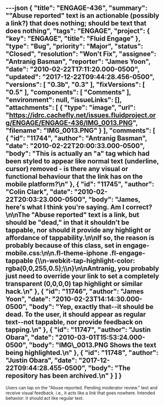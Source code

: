 ---json
{
  "title": "ENGAGE-436",
  "summary": "\"Abuse reported\" text is an actionable (possibly a link?) that does nothing; should be text that does nothing",
  "tags": "ENGAGE",
  "project": {
    "key": "ENGAGE",
    "title": "Fluid Engage"
  },
  "type": "Bug",
  "priority": "Major",
  "status": "Closed",
  "resolution": "Won't Fix",
  "assignee": "Antranig Basman",
  "reporter": "James Yoon",
  "date": "2010-02-22T17:11:20.000-0500",
  "updated": "2017-12-22T09:44:28.456-0500",
  "versions": [
    "0.3b",
    "0.3"
  ],
  "fixVersions": [
    "0.5"
  ],
  "components": [
    "Comments"
  ],
  "environment": null,
  "issueLinks": [],
  "attachments": [
    {
      "type": "image",
      "url": "https://idrc.cachefly.net/issues.fluidproject.org/ENGAGE/ENGAGE-436/IMG_0013.PNG",
      "filename": "IMG_0013.PNG"
    }
  ],
  "comments": [
    {
      "id": "11744",
      "author": "Antranig Basman",
      "date": "2010-02-22T20:00:33.000-0500",
      "body": "This is actually an \"a\" tag which had been styled to appear like normal text (underline, cursor) removed - is there any visual or functional behaviour that the link has on the mobile platform?\n"
    },
    {
      "id": "11745",
      "author": "Colin Clark",
      "date": "2010-02-22T20:03:23.000-0500",
      "body": "James, here's what I think you're saying. Am I correct?\n\nThe \"Abuse reported\" text is a link, but should be \"dead,\" in that it shouldn't be tappable, nor should it provide any highlight or affordance of tappability.\n\nIf so, the reason is probably because of this class, set in engage-mobile.css:\n\n.fl-theme-iphone .fl-engage-tappable {\\\n-webkit-tap-highlight-color: rgba(0,0,255,0.5);\\\n}\n\nAntranig, you probably just need to override your link to set a completely transparent (0,0,0,0) tap highlight or similar hack.\n"
    },
    {
      "id": "11746",
      "author": "James Yoon",
      "date": "2010-02-23T14:14:30.000-0500",
      "body": "Yep, exactly that--it should be dead. To the user, it should appear as regular text--not tappable, nor provide feedback on tapping.\n"
    },
    {
      "id": "11747",
      "author": "Justin Obara",
      "date": "2010-03-01T15:53:24.000-0500",
      "body": "IMG\\_0013.PNG Shows the text being highlighted.\n"
    },
    {
      "id": "11748",
      "author": "Justin Obara",
      "date": "2017-12-22T09:44:28.455-0500",
      "body": "The repository has been archived.\n"
    }
  ]
}
---
Users can tap on the "Abuse reported. Pending moderator review." text and receive visual feedback. i.e., it acts like a link that goes nowhere. Intended behavior: it should act like regular text.

        